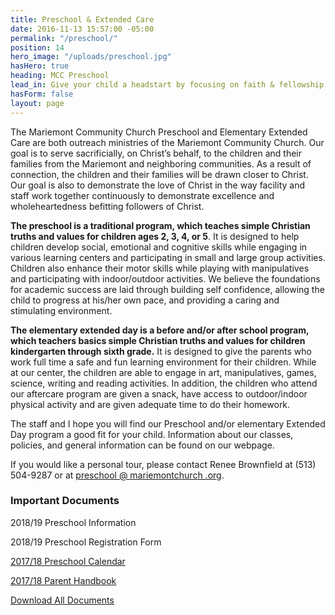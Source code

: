 ```yaml
---
title: Preschool & Extended Care
date: 2016-11-13 15:57:00 -05:00
permalink: "/preschool/"
position: 14
hero_image: "/uploads/preschool.jpg"
hasHero: true
heading: MCC Preschool
lead_in: Give your child a headstart by focusing on faith & fellowship.
hasForm: false
layout: page
---
```


The Mariemont Community Church Preschool and Elementary Extended Care are both outreach ministries of the Mariemont Community Church.  Our goal is to serve sacrificially, on Christ’s behalf, to the children and their families from the Mariemont and neighboring communities. As a result of connection, the children and their families will be drawn closer to Christ. Our goal is also to demonstrate the love of Christ in the way facility and staff work together continuously to demonstrate excellence and wholeheartedness befitting followers of Christ.

**The preschool is a traditional program, which teaches simple Christian truths and values for children ages 2, 3, 4, or 5**. It is designed to help children develop social, emotional and cognitive skills while engaging in various learning centers and participating in small and large group activities.  Children also enhance their motor skills while playing with manipulatives and participating with indoor/outdoor activities.  We believe the foundations for academic success are laid through building self confidence, allowing the child to progress at his/her own pace, and providing a caring and stimulating environment.

**The elementary extended day is a before and/or after school program, which teachers basics simple Christian truths and values for children kindergarten through sixth grade.** It is designed to give the parents who work full time a safe and fun learning environment for their children.  While at our center, the children are able to engage in art, manipulatives, games, science, writing and reading activities.  In addition, the children who attend our aftercare program are given a snack, have access to outdoor/indoor physical activity and are given adequate time to do their homework.

The staff and I hope you will find our Preschool and/or elementary Extended Day program a good fit for your child.  Information about our classes, policies, and general information can be found on our webpage.

If you would like a personal tour, please contact Renee Brownfield at (513) 504-9287 or at [preschool @ mariemontchurch .org](mailto:preschool@mariemontchurch.org).

### Important Documents

2018/19 Preschool Information

2018/19 Preschool Registration Form

[2017/18 Preschool Calendar](/uploads/2017-18-preschool-calendar.zip)

[2017/18 Parent Handbook](/uploads/17-18-ps-parent-handbook.rtf)

<a href="/uploads/2018-mcc-preschool.zip" class="btn btn--primary">Download All Documents</a>